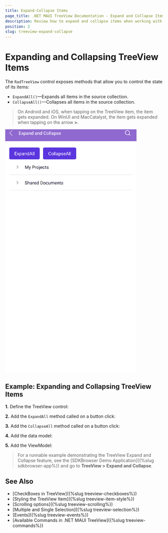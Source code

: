 ```yaml
---
title: Expand-Collapse Items
page_title: .NET MAUI TreeView Documentation - Expand and Collapse Items
description: Review how to expand and collapse items when working with the TreeView control for .NET MAUI.
position: 2
slug: treeview-expand-collapse
---
```


# Expanding and Collapsing TreeView Items

The `RadTreeView` control exposes methods that allow you to control the state of its items:

* `ExpandAll()`&mdash;Expands all items in the source collection.
* `CollapseAll()`&mdash;Collapses all items in the source collection.

> On Android and iOS, when tapping on the TreeView item, the item gets expanded. On WinUI and MacCatalyst, the item gets expanded when tapping on the arrow **>**. 


![.NET MAUI TreeView Expand and Collapse](images/treeview-expand-collapse.gif)

## Example: Expanding and Collapsing TreeView Items

**1.** Define the TreeView control:

<snippet id='treeview-expand-collapse' />

**2.** Add the `ExpandAll` method called on a button click:

<snippet id='treeview-expand-all-method' />

**3.** Add the `CollapseAll` method called on a button click:

<snippet id='treeview-collapse-all-method' />

**4.** Add the data model:

<snippet id='treeview-getting-started-item' />

**5.** Add the ViewModel:

<snippet id='treeview-getting-started-viewmodel' />

> For a runnable example demonstrating the TreeView Expand and Collapse feature, see the [SDKBrowser Demo Application]({%slug sdkbrowser-app%}) and go to **TreeView > Expand and Collapse**.

## See Also

* [CheckBoxes in TreeView]({%slug treeview-checkboxes%})
* [Styling the TreeView Item]({%slug treeview-item-style%})
* [Scrolling options]({%slug treeview-scrolling%})
* [Multiple and Single Selection]({%slug treeview-selection%})
* [Events]({%slug treeview-events%})
* [Available Commands in .NET MAUI TreeView]({%slug treeview-commands%})